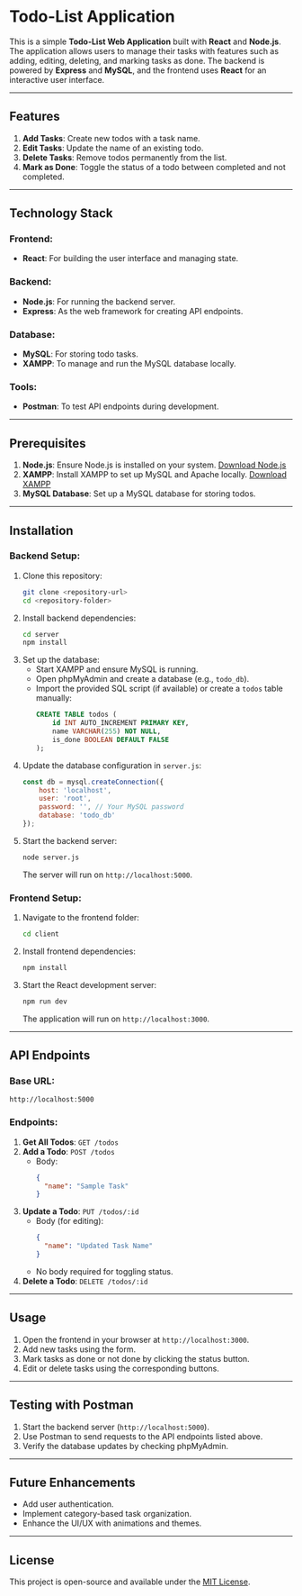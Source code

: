 # Todo-List Application

This is a simple **Todo-List Web Application** built with **React** and **Node.js**. The application allows users to manage their tasks with features such as adding, editing, deleting, and marking tasks as done. The backend is powered by **Express** and **MySQL**, and the frontend uses **React** for an interactive user interface.

---

## Features

1. **Add Tasks**: Create new todos with a task name.
2. **Edit Tasks**: Update the name of an existing todo.
3. **Delete Tasks**: Remove todos permanently from the list.
4. **Mark as Done**: Toggle the status of a todo between completed and not completed.

---

## Technology Stack

### Frontend:

- **React**: For building the user interface and managing state.

### Backend:

- **Node.js**: For running the backend server.
- **Express**: As the web framework for creating API endpoints.

### Database:

- **MySQL**: For storing todo tasks.
- **XAMPP**: To manage and run the MySQL database locally.

### Tools:

- **Postman**: To test API endpoints during development.

---

## Prerequisites

1. **Node.js**: Ensure Node.js is installed on your system. [Download Node.js](https://nodejs.org/)
2. **XAMPP**: Install XAMPP to set up MySQL and Apache locally. [Download XAMPP](https://www.apachefriends.org/index.html)
3. **MySQL Database**: Set up a MySQL database for storing todos.

---

## Installation

### Backend Setup:

1. Clone this repository:
   ```bash
   git clone <repository-url>
   cd <repository-folder>
   ```
2. Install backend dependencies:
   ```bash
   cd server
   npm install
   ```
3. Set up the database:
   - Start XAMPP and ensure MySQL is running.
   - Open phpMyAdmin and create a database (e.g., `todo_db`).
   - Import the provided SQL script (if available) or create a `todos` table manually:
     ```sql
     CREATE TABLE todos (
         id INT AUTO_INCREMENT PRIMARY KEY,
         name VARCHAR(255) NOT NULL,
         is_done BOOLEAN DEFAULT FALSE
     );
     ```
4. Update the database configuration in `server.js`:
   ```javascript
   const db = mysql.createConnection({
       host: 'localhost',
       user: 'root',
       password: '', // Your MySQL password
       database: 'todo_db'
   });
   ```
5. Start the backend server:
   ```bash
   node server.js
   ```
   The server will run on `http://localhost:5000`.

### Frontend Setup:

1. Navigate to the frontend folder:
   ```bash
   cd client
   ```
2. Install frontend dependencies:
   ```bash
   npm install
   ```
3. Start the React development server:
   ```bash
   npm run dev
   ```
   The application will run on `http://localhost:3000`.

---

## API Endpoints

### Base URL:

`http://localhost:5000`

### Endpoints:

1. **Get All Todos**: `GET /todos`
2. **Add a Todo**: `POST /todos`
   - Body:
     ```json
     {
       "name": "Sample Task"
     }
     ```
3. **Update a Todo**: `PUT /todos/:id`
   - Body (for editing):
     ```json
     {
       "name": "Updated Task Name"
     }
     ```
   - No body required for toggling status.
4. **Delete a Todo**: `DELETE /todos/:id`

---

## Usage

1. Open the frontend in your browser at `http://localhost:3000`.
2. Add new tasks using the form.
3. Mark tasks as done or not done by clicking the status button.
4. Edit or delete tasks using the corresponding buttons.

---

## Testing with Postman

1. Start the backend server (`http://localhost:5000`).
2. Use Postman to send requests to the API endpoints listed above.
3. Verify the database updates by checking phpMyAdmin.

---

## Future Enhancements

- Add user authentication.
- Implement category-based task organization.
- Enhance the UI/UX with animations and themes.

---

## License

This project is open-source and available under the [MIT License](LICENSE).

